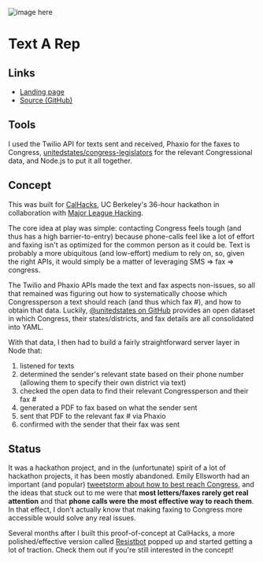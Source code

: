 ![image here](/img/work/rep.png)

# Text A Rep

## Links

* [Landing page](http://git.io/text-congress)
* [Source (GitHub)](//github.com/krrishd/text-a-rep-backend)

## Tools

I used the Twilio API for texts sent and received, Phaxio for the faxes to Congress, [unitedstates/congress-legislators](https://github.com/unitedstates/congress-legislators) for the relevant Congressional data, and Node.js to put it all together.

## Concept

This was built for [CalHacks](http://calhacks.io), UC Berkeley's 36-hour hackathon in collaboration with [Major League Hacking](//mlh.io).

The core idea at play was simple: contacting Congress feels tough (and thus has a high barrier-to-entry) because phone-calls feel like a lot of effort and faxing isn't as optimized for the common person as it could be. Text is probably a more ubiquitous (and low-effort) medium to rely on, so, given the right APIs, it would simply be a matter of leveraging SMS => fax => congress.

The Twilio and Phaxio APIs made the text and fax aspects non-issues, so all that remained was figuring out how to systematically choose which Congressperson a text should reach (and thus which fax #), and how to obtain that data. Luckily, [@unitedstates on GitHub](https://github.com/unitedstates/congress-legislators) provides an open dataset in which Congress, their states/districts, and fax details are all consolidated into YAML.

With that data, I then had to build a fairly straightforward server layer in Node that:

1. listened for texts
2. determined the sender's relevant state based on their phone number (allowing them to specify their own district via text)
3. checked the open data to find their relevant Congressperson and their fax #
4. generated a PDF to fax based on what the sender sent
5. sent that PDF to the relevant fax # via Phaxio
6. confirmed with the sender that their fax was sent

## Status

It was a hackathon project, and in the (unfortunate) spirit of a lot of hackathon projects, it has been mostly abandoned. Emily Ellsworth had an important (and popular) [tweetstorm about how to best reach Congress](https://twitter.com/editoremilye/status/797243849798074368), and the ideas that stuck out to me were that **most letters/faxes rarely get real attention** and that **phone calls were the most effective way to reach them**. In that effect, I don't actually know that making faxing to Congress more accessible would solve any real issues.

Several months after I built this proof-of-concept at CalHacks, a more polished/effective version called [Resistbot](https://resistbot.io/) popped up and started getting a lot of traction. Check them out if you're still interested in the concept!
